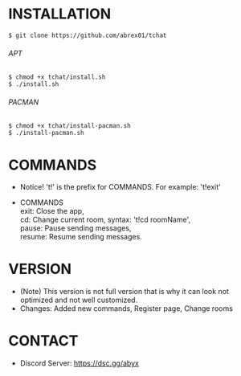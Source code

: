 # INSTALLATION
```
$ git clone https://github.com/abrex01/tchat
```
###### APT
```
$ chmod +x tchat/install.sh
$ ./install.sh
```
###### PACMAN
```
$ chmod +x tchat/install-pacman.sh
$ ./install-pacman.sh
```
# COMMANDS

   - Notice! 't!' is the prefix for COMMANDS. For example: 't!exit'

   - COMMANDS  
       exit: Close the app,  
       cd: Change current room, syntax: 't!cd roomName',  
       pause: Pause sending messages,  
       resume: Resume sending messages.

# VERSION

   - (Note) This version is not full version that is why it can look not optimized and not well customized.
   - Changes: Added new commands, Register page, Change rooms


# CONTACT

   - Discord Server: https://dsc.gg/abyx
